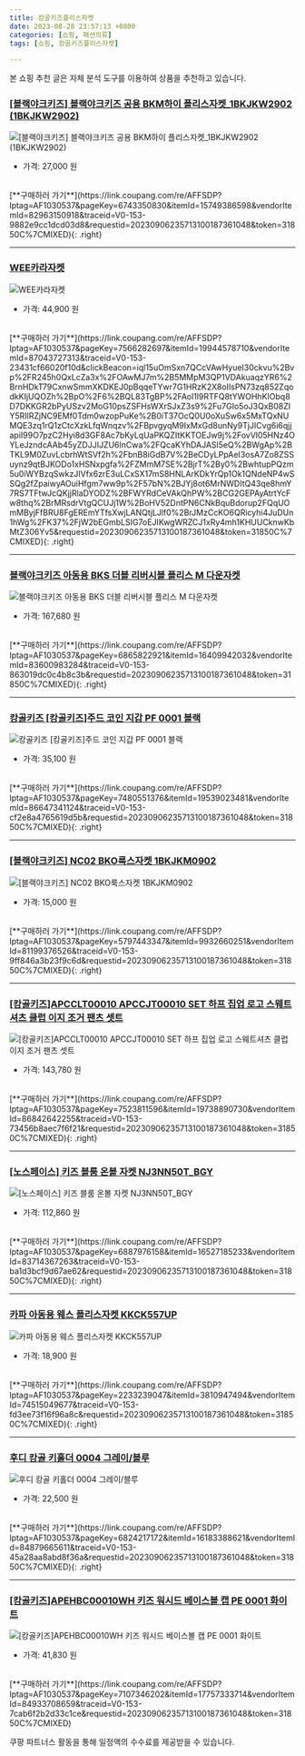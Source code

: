 ```yaml
---
title: 캉골키즈플리스자켓
date: 2023-08-28 23:57:13 +0800
categories: [쇼핑, 패션의류]
tags: [쇼핑, 캉골키즈플리스자켓]

---
```


본 쇼핑 추천 글은 자체 분석 도구를 이용하여 상품을 추천하고 있습니다.
### [[블랙야크키즈] 블랙야크키즈 공용 BKM하이 플리스자켓_1BKJKW2902 (1BKJKW2902)](https://link.coupang.com/re/AFFSDP?lptag=AF1030537&pageKey=6743350830&itemId=15749386598&vendorItemId=82963150918&traceid=V0-153-9882e9cc1dcd03d8&requestid=20230906235713100187361048&token=31850C%7CMIXED)
![[블랙야크키즈] 블랙야크키즈 공용 BKM하이 플리스자켓_1BKJKW2902 (1BKJKW2902)](https://ads-partners.coupang.com/image1/o3QXEFbaV5J0jUo1o2yuUQTSEdgEw2SkZ4Yj6ISpIMqoEGqIencDFci5kNeengaM_-FnI1b7WxAqsRcUjEK9RAC4qSD4yXIVTHQBfw8zc2ktbMxd8nAzlsdalsfpvBKkiEHAJZB8A4D4LF0tNJFDFm6MOpxWPNrmo6N_cyxfTK4dkLVT1eQ0ZO05JR-7kQOc0MzvHzGc-2owKKHHs7FrOtqHYX5V2-hgSMLldCwpUeT5yiteUPhceQ8NSbuorK4rDu-sFrW4ggJj7crfe-hTbAsKNSQ4Cl4oO9PmKlXYqxQ-)
- 가격: 27,000 원
<br>
[**구매하러 가기**](https://link.coupang.com/re/AFFSDP?lptag=AF1030537&pageKey=6743350830&itemId=15749386598&vendorItemId=82963150918&traceid=V0-153-9882e9cc1dcd03d8&requestid=20230906235713100187361048&token=31850C%7CMIXED){: .right}
<br>

---

### [WEE카라자켓](https://link.coupang.com/re/AFFSDP?lptag=AF1030537&pageKey=7566282697&itemId=19944578710&vendorItemId=87043727313&traceid=V0-153-23431cf66020f10d&clickBeacon=iql15uOmSxn7QCcVAwHyueI30ckvu%2Bvp%2FR245h0QxLcZa3x%2FOAwMJ7m%2B5MMpM3QP1VDAkuaqzYR6%2BrnHDkT79CxnwSmmXKDKEJ0pBqqeTYwr7G1HRzK2X8oIIsPN73zq852ZqodkKIjUQOZh%2BpO%2F6%2BQL83TgBP%2FAol1l9RTFQ8tYWOHhKIObq8D7DKKGR2bPyUSzv2MoG10psZSFHsWXrSJxZ3s9%2Fu7GIo5oJ3QxB08ZIY5RIlRZjNC9EMf0Tdm0wzopPuKe%2B0iT37OcQ0U0oXuSw6x5MxTQxNUMQE3zq1rQ1zCtcXzkLfqWnqzv%2FBpvgyqM9IxMxGd8unNy9TjJICvg6i6qjjapiI99O7pzC2Hyi8d3GF8Ac7bKyLqUaPKQZItKKTOEJw9j%2FovVl05HNz4OYLeJzndcAAb45yZDJJIJZU6lnCwa%2FQcaKYhDAJASl5eQ%2BWgAp%2BTKL9M0ZuvLcbrhWtSVf2h%2FbnB8iGdB7V%2BeCDyLPpAeI3osA7Zo8ZSSuynz9qtBJKODo1xHSNxpgfa%2FZMmM7SE%2BjrT%2By0%2BwhtupPQzm5u0iWYBzqSwkzJIVfx6zrE3uLCxSX17mS8HNLArKDkYrQp1Ok1QNdeNP4wSSQg2fZpaiwyAOuiHfgm7ww9p%2F57bN%2BJYj8ot6MrNWDItQ43qe8hmY7RS7TFtwJcQKjjRlaDYODZ%2BFWYRdCeVAkQhPW%2BCG2GEPAyAtrtYcFw8thq%2BrMRsdrVtgQCUJj1W%2BoHV52DntPN6CNkBquBdorup2FQqUOmMByjFfBRU8FgEREmYTfsXwjLANQtjLJlf0%2BrJMzCcKO6QRicyhi4JuDUn1hWg%2FK37%2FjW2bEGmbLSIG7oEJIKwgWRZCJ1xRy4mh1KHUUCknwKbMtZ306Yv5&requestid=20230906235713100187361048&token=31850C%7CMIXED)
![WEE카라자켓](https://ads-partners.coupang.com/image1/iWcDV64rw6n9wj1TiehpCB_TeDYhSWKoHF6M3BQwyiHyxDcEsY0c2uPhxmSTicGAO0wev_q6ncKw7Fuz0nNa2vAjUTFcTAO1Y84hTSyhb3Ga01vk1Pd25DUSWkfI_OHr0lem7rJtxpzZNhr0geFxT67OBa1q8oYy-SRThgWGUmMTvTaWWke7l45bI2IM5p283g113ZtWZF5HUFt_VpOrPgy_nMa4BVQTi-LPTadomzCfYCyK61feb_W4WCGNMlRvVvp_ikWoER_WsDYwwm0dI4iqYLk1iX3x2Ao4C0W-a34wPvuH)
- 가격: 44,900 원
<br>
[**구매하러 가기**](https://link.coupang.com/re/AFFSDP?lptag=AF1030537&pageKey=7566282697&itemId=19944578710&vendorItemId=87043727313&traceid=V0-153-23431cf66020f10d&clickBeacon=iql15uOmSxn7QCcVAwHyueI30ckvu%2Bvp%2FR245h0QxLcZa3x%2FOAwMJ7m%2B5MMpM3QP1VDAkuaqzYR6%2BrnHDkT79CxnwSmmXKDKEJ0pBqqeTYwr7G1HRzK2X8oIIsPN73zq852ZqodkKIjUQOZh%2BpO%2F6%2BQL83TgBP%2FAol1l9RTFQ8tYWOHhKIObq8D7DKKGR2bPyUSzv2MoG10psZSFHsWXrSJxZ3s9%2Fu7GIo5oJ3QxB08ZIY5RIlRZjNC9EMf0Tdm0wzopPuKe%2B0iT37OcQ0U0oXuSw6x5MxTQxNUMQE3zq1rQ1zCtcXzkLfqWnqzv%2FBpvgyqM9IxMxGd8unNy9TjJICvg6i6qjjapiI99O7pzC2Hyi8d3GF8Ac7bKyLqUaPKQZItKKTOEJw9j%2FovVl05HNz4OYLeJzndcAAb45yZDJJIJZU6lnCwa%2FQcaKYhDAJASl5eQ%2BWgAp%2BTKL9M0ZuvLcbrhWtSVf2h%2FbnB8iGdB7V%2BeCDyLPpAeI3osA7Zo8ZSSuynz9qtBJKODo1xHSNxpgfa%2FZMmM7SE%2BjrT%2By0%2BwhtupPQzm5u0iWYBzqSwkzJIVfx6zrE3uLCxSX17mS8HNLArKDkYrQp1Ok1QNdeNP4wSSQg2fZpaiwyAOuiHfgm7ww9p%2F57bN%2BJYj8ot6MrNWDItQ43qe8hmY7RS7TFtwJcQKjjRlaDYODZ%2BFWYRdCeVAkQhPW%2BCG2GEPAyAtrtYcFw8thq%2BrMRsdrVtgQCUJj1W%2BoHV52DntPN6CNkBquBdorup2FQqUOmMByjFfBRU8FgEREmYTfsXwjLANQtjLJlf0%2BrJMzCcKO6QRicyhi4JuDUn1hWg%2FK37%2FjW2bEGmbLSIG7oEJIKwgWRZCJ1xRy4mh1KHUUCknwKbMtZ306Yv5&requestid=20230906235713100187361048&token=31850C%7CMIXED){: .right}
<br>

---

### [블랙야크키즈 아동용 BKS 더블 리버시블 플리스 M 다운자켓](https://link.coupang.com/re/AFFSDP?lptag=AF1030537&pageKey=6865822921&itemId=16409942032&vendorItemId=83600983284&traceid=V0-153-863019dc0c4b8c3b&requestid=20230906235713100187361048&token=31850C%7CMIXED)
![블랙야크키즈 아동용 BKS 더블 리버시블 플리스 M 다운자켓](https://ads-partners.coupang.com/image1/oeDprMkzaXqwBYzSofbVChvCAQ23ryBNrWPRfyhHHRH9zjii4SLjjm3J5asnRiRlmVPRJ2hFRO6WX_QwyqwI9Or25GmfOSrCj0cOzagj-oBv3gZEH0nbO0ENgmevQ7tgbcbk4Zr8BmEwW30oaMsM1akIdVx7rwDXLLq-z4fJYHVj6rwPhcEEoOrXntI_7Bvm_2zKP89wvqXqEDrJueyOHm2HIZEqgNRr5hVLXlhU9ODBxNoBcNcXGBi39PC1FpuSu05XC5GZB7d_WTtFzJjV)
- 가격: 167,680 원
<br>
[**구매하러 가기**](https://link.coupang.com/re/AFFSDP?lptag=AF1030537&pageKey=6865822921&itemId=16409942032&vendorItemId=83600983284&traceid=V0-153-863019dc0c4b8c3b&requestid=20230906235713100187361048&token=31850C%7CMIXED){: .right}
<br>

---

### [캉골키즈 [캉골키즈]주드 코인 지갑 PF 0001 블랙](https://link.coupang.com/re/AFFSDP?lptag=AF1030537&pageKey=7480551376&itemId=19539023481&vendorItemId=86647341124&traceid=V0-153-cf2e8a4765619d5b&requestid=20230906235713100187361048&token=31850C%7CMIXED)
![캉골키즈 [캉골키즈]주드 코인 지갑 PF 0001 블랙](https://ads-partners.coupang.com/image1/q4YBeIV2D5IN4Fwwq5HZA2CsurRFv6z94fRkfq-sEKjUG3_R__cKwCA-0OT-NZJESqGhuR4XDekk22z8mc5i5H10u_N6ThoKeas60k0yQbkOUHmw8imIxu7ywp_zX7dQUG5NzC4fX3x5cnu-vDbfBeIiULmv8IqSVbeV3jX4sSARsS-Yf7dw6xAGCcd_-jnvTwaEh8GlmpZ0TV5lnti-DKKrwpFuyonSCOnyCejHHOoNA0QuiooHS46t2bbcSGpywmdVRV2cSX0M9wxsbbFqWWV-Oo2sgc78U2CirKbw1A==)
- 가격: 35,100 원
<br>
[**구매하러 가기**](https://link.coupang.com/re/AFFSDP?lptag=AF1030537&pageKey=7480551376&itemId=19539023481&vendorItemId=86647341124&traceid=V0-153-cf2e8a4765619d5b&requestid=20230906235713100187361048&token=31850C%7CMIXED){: .right}
<br>

---

### [[블랙야크키즈] NC02 BKO룩스자켓  1BKJKM0902](https://link.coupang.com/re/AFFSDP?lptag=AF1030537&pageKey=5797443347&itemId=9932660251&vendorItemId=81199376526&traceid=V0-153-9ff846a3b23f9c6d&requestid=20230906235713100187361048&token=31850C%7CMIXED)
![[블랙야크키즈] NC02 BKO룩스자켓  1BKJKM0902](https://ads-partners.coupang.com/image1/XmM0g1UPQhaDP3osXtjDsscyquzz7A7WiWN1LvN27-w42z5eNa3zhOzl_gAtA8VCWMR-hAZLDN4KYKshfZvFMGMsvSn2JersVKlunsPiz0AFD6BRPxx69M1j8PDSYCLmI47g4k6gNycQ8c8cJOf5mI95bLoA0ZRLUWFxnLxIJ-yZjHXETeQBcC454E7vdnBGdYp-DBUlp2WZoipdomzF37EdRvdWOycHZqo8ONgMY3QlXeVdum4VgaSqiZCILvnLN3Fx0zTNLvnPCO3qNBjfBxsiYULEQRng1VTfiEHMjEA=)
- 가격: 15,000 원
<br>
[**구매하러 가기**](https://link.coupang.com/re/AFFSDP?lptag=AF1030537&pageKey=5797443347&itemId=9932660251&vendorItemId=81199376526&traceid=V0-153-9ff846a3b23f9c6d&requestid=20230906235713100187361048&token=31850C%7CMIXED){: .right}
<br>

---

### [[캉골키즈]APCCLT00010   APCCJT00010 SET 하프 집업 로고 스웨트셔츠   클럽 이지 조거 팬츠 셋트](https://link.coupang.com/re/AFFSDP?lptag=AF1030537&pageKey=7523811596&itemId=19738890730&vendorItemId=86842642255&traceid=V0-153-73456b8aec7f6f21&requestid=20230906235713100187361048&token=31850C%7CMIXED)
![[캉골키즈]APCCLT00010   APCCJT00010 SET 하프 집업 로고 스웨트셔츠   클럽 이지 조거 팬츠 셋트](https://ads-partners.coupang.com/image1/TJyjwbhwukHplbu8TAi79Gz5zMeAI6ZwBhF_NUw5Zdx6RmdNmXt9xyrvgMMA39k2zQBjc2isI49V207B08btwNBlUbmpDIpFHA4AdUTzmOL4G8aYnj4lx1zsbHVmWp3mZ2sio54KIrlkKdkyxuzYdbLrmrE61FaU6Ufd55ScirrCZ5cXtQcVXwUWKQ8acPw-WLwOInJy7QPpV17w_3vPMkEXd7Url818aEum3bZFNXO3vWtXa1TLxXCRrow8uxpC7Cvfrs2-9AazM6u8GlY6Ffj1fBj6ocs9MvRbbvvTeA==)
- 가격: 143,780 원
<br>
[**구매하러 가기**](https://link.coupang.com/re/AFFSDP?lptag=AF1030537&pageKey=7523811596&itemId=19738890730&vendorItemId=86842642255&traceid=V0-153-73456b8aec7f6f21&requestid=20230906235713100187361048&token=31850C%7CMIXED){: .right}
<br>

---

### [[노스페이스] 키즈 블룸 온볼 자켓 NJ3NN50T_BGY](https://link.coupang.com/re/AFFSDP?lptag=AF1030537&pageKey=6887976158&itemId=16527185233&vendorItemId=83714367263&traceid=V0-153-ba1d3bcf9d67ae62&requestid=20230906235713100187361048&token=31850C%7CMIXED)
![[노스페이스] 키즈 블룸 온볼 자켓 NJ3NN50T_BGY](https://ads-partners.coupang.com/image1/vlIglpXtpvVYD3ikvkrI2DDiVxVeM1cJm8nA5p32mSndl3CdiDpFk3mTgW0yOBpPjMfu9oQS3mLjOlxbpXDWSiPWDuc23jN04Zzkdree3NuqOpQ4GlwGL4xPGXWKe2o7JJLmyW4tFgTEpv6BqG96HC7v3LbVUA5ZyrgmuBkPdAfiwIZgsLw61pKodTycCfUriaJmAQmDAVelkAcp36Pg1dwDaqSPIzvb9ulvfhL8qx3qhc89b5x6YohcltWrq-bywIaxfIWhtKF2grDxo9_0O2IqeTvCC8BCqzrVw19-fI2n)
- 가격: 112,860 원
<br>
[**구매하러 가기**](https://link.coupang.com/re/AFFSDP?lptag=AF1030537&pageKey=6887976158&itemId=16527185233&vendorItemId=83714367263&traceid=V0-153-ba1d3bcf9d67ae62&requestid=20230906235713100187361048&token=31850C%7CMIXED){: .right}
<br>

---

### [카파 아동용 웨스 플리스자켓 KKCK557UP](https://link.coupang.com/re/AFFSDP?lptag=AF1030537&pageKey=2233239047&itemId=3810947494&vendorItemId=74515049677&traceid=V0-153-fd3ee73f16f96a8c&requestid=20230906235713100187361048&token=31850C%7CMIXED)
![카파 아동용 웨스 플리스자켓 KKCK557UP](https://ads-partners.coupang.com/image1/6jWn7NeGcHU174tD6vh_RosUNcwdUttwzT2vLByOwpI46nXMM_OuYZjRBjT2jEIhj9YICFwMIjA06cINUkGvlWlQ0UrAkKcStFBEXV33F2kBK0-rO4KPM4uWyPrv7-LOf0nn93k8jrDArKytU3WYrc2RFTVwBBOtWYKZhv1THSlOHj5gyMjVpPYyV7sAW6Vm3knvqT7fNETzqKSZ5rEbUnY6pkfaVeYI6xzxnFODAQ156fOYQ9daXLUSZbuwnm57AU7vZwYrw1cD55kqphDFJWs1z5eGDM510KMPKPkgpvo=)
- 가격: 18,900 원
<br>
[**구매하러 가기**](https://link.coupang.com/re/AFFSDP?lptag=AF1030537&pageKey=2233239047&itemId=3810947494&vendorItemId=74515049677&traceid=V0-153-fd3ee73f16f96a8c&requestid=20230906235713100187361048&token=31850C%7CMIXED){: .right}
<br>

---

### [후디 캉골 키홀더 0004 그레이/블루](https://link.coupang.com/re/AFFSDP?lptag=AF1030537&pageKey=6824217172&itemId=16183388621&vendorItemId=84879665611&traceid=V0-153-45a28aa8abd8f36a&requestid=20230906235713100187361048&token=31850C%7CMIXED)
![후디 캉골 키홀더 0004 그레이/블루](https://ads-partners.coupang.com/image1/jl5CGH-tynW2ix4WjpqbAyOyoKruhXyb5UaeG2B3Ag0VrSkK_7IRSHA7fAJV0Ukin3i-V5fcnR6gpaoDdt0EeNOcQJH-hayb1fqr1OVZ_xVbVIk09j-Dd8IBJrKOiHRC7n6w9D4EqyO9oorN8B5kF2zp6Wpv_KueBoS68XlAoZxS3G0Ecvtdl79yweKkaNyYlmub4qptx8zKkSDvR3wHttQne-heA4ow5GrecXrjnUIdCXYxfFvfiCV_d1sUYzFynZVO4cE0NsOuhmD21E3amT_WsKHCthuNTm2IDwJ6V84n)
- 가격: 22,500 원
<br>
[**구매하러 가기**](https://link.coupang.com/re/AFFSDP?lptag=AF1030537&pageKey=6824217172&itemId=16183388621&vendorItemId=84879665611&traceid=V0-153-45a28aa8abd8f36a&requestid=20230906235713100187361048&token=31850C%7CMIXED){: .right}
<br>

---

### [[캉골키즈]APEHBC00010WH 키즈 워시드 베이스볼 캡 PE 0001 화이트](https://link.coupang.com/re/AFFSDP?lptag=AF1030537&pageKey=7107346202&itemId=17757333714&vendorItemId=84933708659&traceid=V0-153-7cab6f2b2d33c1ce&requestid=20230906235713100187361048&token=31850C%7CMIXED)
![[캉골키즈]APEHBC00010WH 키즈 워시드 베이스볼 캡 PE 0001 화이트](https://ads-partners.coupang.com/image1/ti_UQ5ykQhVNppqhtudQ66PDwa2AQa1AruuAeGlCEm7FCfLT32YPfWSPgSK13E9ein9rMiZMEgXjQC2ZeeQfQyw-kySdTdKlcBOf4E_hRRqNlC3TJWUCeEVKNIn-n5LIvLZ-hwfsWhw_BA9pOfZEew2ed2w-RAiS3bjpjOsW7tTNUiVGiWEGAwQgpvPoEgQ-KOY-PWBbiCfoVYEt2GIJ8YJqhG-uQSWoYMtHJif0ey7BxCNasdy-HRmco4QKJ47gJv4MQ-aAgPLyrOmVTlHjPk1Ap617hv1dJK0Mirm0Nmw=)
- 가격: 41,830 원
<br>
[**구매하러 가기**](https://link.coupang.com/re/AFFSDP?lptag=AF1030537&pageKey=7107346202&itemId=17757333714&vendorItemId=84933708659&traceid=V0-153-7cab6f2b2d33c1ce&requestid=20230906235713100187361048&token=31850C%7CMIXED)


쿠팡 파트너스 활동을 통해 일정액의 수수료를 제공받을 수 있습니다.
